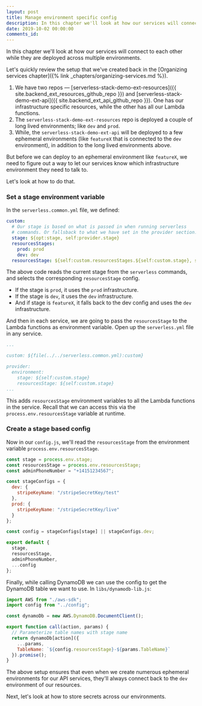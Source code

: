 ```yaml
---
layout: post
title: Manage environment specific config
description: In this chapter we'll look at how our services will connect to each other while they are deployed across multiple environments.
date: 2019-10-02 00:00:00
comments_id: 
---
```


In this chapter we'll look at how our services will connect to each other while they are deployed across multiple environments.

Let's quickly review the setup that we've created back in the [Organizing services chapter]({% link _chapters/organizing-services.md %}).

1. We have two repos — [serverless-stack-demo-ext-resources]({{ site.backend_ext_resources_github_repo }}) and [serverless-stack-demo-ext-api]({{ site.backend_ext_api_github_repo }}). One has our infrastructure specific resources, while the other has all our Lambda functions.
2. The `serverless-stack-demo-ext-resources` repo is deployed a couple of long lived environments; like `dev` and `prod`.
3. While, the `serverless-stack-demo-ext-api` will be deployed to a few ephemeral environments (like `featureX` that is connected to the `dev` environment), in addition to the long lived environments above.

But before we can deploy to an ephemeral environment like `featureX`, we need to figure out a way to let our services know which infrastructure environment they need to talk to.

Let's look at how to do that.

### Set a stage environment variable

In the `serverless.common.yml` file, we defined:
``` yml
custom:
  # Our stage is based on what is passed in when running serverless
  # commands. Or fallsback to what we have set in the provider section.
  stage: ${opt:stage, self:provider.stage}
  resourcesStages:
    prod: prod
    dev: dev
  resourcesStage: ${self:custom.resourcesStages.${self:custom.stage}, self:custom.resourcesStages.dev}
```

The above code reads the current stage from the `serverless` commands, and selects the corresponding `resourcesStage` config.

- If the stage is `prod`, it uses the `prod` infrastructure.
- If the stage is `dev`, it uses the `dev` infrastructure.
- And if stage is `featureX`, it falls back to the dev config and uses the `dev` infrastructure.

And then in each service, we are going to pass the `resourcesStage` to the Lambda functions as environment variable. Open up the `serverless.yml` file in any service.

``` yml
...

custom: ${file(../../serverless.common.yml):custom}

provider:
  environment:
    stage: ${self:custom.stage}
    resourcesStage: ${self:custom.stage}
...
```

This adds `resourcesStage` environment variables to all the Lambda functions in the service. Recall that we can access this via the `process.env.resourcesStage` variable at runtime.

### Create a stage based config

Now in our `config.js`, we'll read the `resourcesStage` from the environment variable `process.env.resourcesStage`.

``` js
const stage = process.env.stage;
const resourcesStage = process.env.resourcesStage;
const adminPhoneNumber = "+14151234567";

const stageConfigs = {
  dev: {
    stripeKeyName: "/stripeSecretKey/test"
  },
  prod: {
    stripeKeyName: "/stripeSecretKey/live"
  }
};

const config = stageConfigs[stage] || stageConfigs.dev;

export default {
  stage,
  resourcesStage,
  adminPhoneNumber,
  ...config
};
```

Finally, while calling DynamoDB we can use the config to get the DynamoDB table we want to use. In `libs/dynamodb-lib.js`:

``` js
import AWS from "./aws-sdk";
import config from "../config";

const dynamoDb = new AWS.DynamoDB.DocumentClient();

export function call(action, params) {
  // Parameterize table names with stage name
  return dynamoDb[action]({
    ...params,
    TableName: `${config.resourcesStage}-${params.TableName}`
  }).promise();
}
```

The above setup ensures that even when we create numerous ephemeral environments for our API services, they'll always connect back to the `dev` environment of our resources.

Next, let's look at how to store secrets across our environments.
